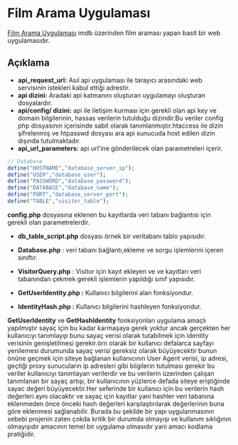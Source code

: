 # Film Arama Uygulaması
[Film Arama Uygulaması](https://filmara.rf.gd) imdb üzerinden film araması yapan basit bir web uygulamasıdır.

## Açıklama
- **api_request_url:** Asıl api uygulaması ile tarayıcı arasındaki web servisinin istekleri kabul ettiği adrestir.
- **api dizini:** Aradaki api katmanını oluşturan uygulamayı oluşturan dosyalardır.
- **api/config/ dizini:** api ile  iletişim kurması için gerekli olan api key ve domain bilgilerinin, hassas verilerin tutulduğu dizindir.Bu veriler config php dosyasının içerisinde sabit olarak tanımlanmıştır.htaccess ile dizin şifrelenmiş ve htpasswd dosyası ara api sunucuda host edilen dizin dışında tutulmaktadır. 
- **api_url_parameters:** api url'ine gönderilecek olan parametreleri içerir.

```php
// Database
define("HOSTNAME","database_server_ip");
define("USER","database_user");
define("PASSWORD","database_password");
define("DATABASE","database_name");
define("PORT","database_server_port");
define("TABLE","visitor_table");
```
**config.php** dosyasına eklenen bu kayıtlarda veri tabanı bağlantısı için gerekli olan parametrelerdir.

- **db_table_script.php** dosyası örnek bir veritabanı tablo yapısıdır.

- **Database.php** : veri tabanı bağlantı,ekleme ve sorgu işlemlerini içeren sınıftır.
- **VisitorQuery.php** : Visitor için kayıt ekleyen ve ve kayıtları veri tabanından çekmek gerekli işlemlerin yapıldığı sınıf yapısıdır.
- **GetUserIdentity.php :** Kullanıcı bilgilerini alan fonksiyondur.
- **IdentityHash.php :** Kullanıcı bilgilerini hashleyen fonksiyondur.

**GetUserIdentity** ve  **GetHashIdentity** fonksiyonları uygulama amaçlı yapılmıştır sayaç için bu kadar karmaşaya gerek yoktur ancak gerçekten her kullanıcıyı tanımlayıp bunu sayaç verisi olarak tutabilmek için identity verisinin genişletilmesi gerekir.örn olarak bir kullanıcı defalarca sayfayı yenilemesi durumunda sayaç verisi gereksiz olarak büyüyecektir bunun önüne geçmek için siteye bağlanan kullanıcının User Agent verisi, ip adresi, geçtiği proxy sunucuların ip adresleri gibi bilgilerin tutulması gerekir bu veriler kullanıcıyı tanımlayan verilerdir ve bu verilerin üzerinden çalışan tanımlanan bir sayaç artışı, bir kullanıcının yüzlerce defada siteye eriştiğinde sayac değeri büyüyecektir.Her seferinde bir kullanıcı için bu verilerin hash değerleri aynı olacaktır ve sayaç için kayıtlar yani hashler veri tabanına eklenmeden önce önceki hash değerleri karşılaştırılarak değerlerinin buna göre eklenmesi sağlanabilir. Burada bu şekilde bir yapı uygulanmasının sebebi projenin zaten çokda kritik bir durumda olmayışı ve kullanım sıklığının olmayışıdır amacının temel bir uygulama olmasıdır yani amacı kodlama pratiğidir. 